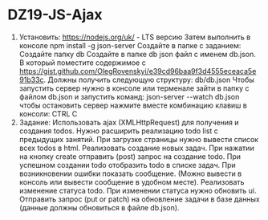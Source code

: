 # DZ19-JS-Ajax
1. Установить:
https://nodejs.org/uk/  - LTS версию
Затем выполнить в консоле npm install -g json-server
Создайте в папке с заданием:
Создайте папку db
Создайте в папке db json файл с именем db.json. В который поместите содержимое c https://gist.github.com/OlegRovenskyi/e39cd96baa9f3d4555eceaca5e91b33c. Должны получить следующую структуру: db/db.json
Чтобы запустить сервер нужно в консоле или терменале зайти в папку с файлом db.json и запустить команд: json-server --watch db.json
чтобы остановить сервер нажмите вместе комбинацию клавиш в консоли: CTRL C
2. Задание:
Использовать ajax (XMLHttpRequest) для получения и создания todos.
Нужно расширить реализацию todo list с предыдущих занятий.
При загрузке страницы нужно вывести список всех todos в html.
Реализовать создание новых задач. 
При нажатии на кнопку create отправить (post) запрос на создание todo.
При успешном создании todo отобразить todo в списке задач.
При возникновении ошибки показать сообщение. (Можно вывести в консоль или вывести сообщение в удобном месте).
Реализовать изменение статуса todo. 
При изменении статуса нужно обновить ui. 
Отправить запрос (put or patch) на обновление задачи в базе данных (данные должны обновиться в файле db.json).
